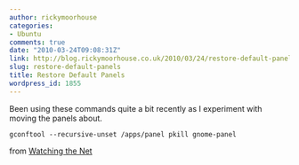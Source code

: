 ```yaml
---
author: rickymoorhouse
categories:
- Ubuntu
comments: true
date: "2010-03-24T09:08:31Z"
link: http://blog.rickymoorhouse.co.uk/2010/03/24/restore-default-panels/
slug: restore-default-panels
title: Restore Default Panels
wordpress_id: 1855
---
```


Been using these commands quite a bit recently as I experiment with moving the panels about.

`﻿gconftool --recursive-unset /apps/panel
pkill gnome-panel`

from [Watching the Net](http://www.watchingthenet.com/restore-panels-in-ubuntu-back-to-their-default-settings.html)
